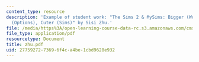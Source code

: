 ```yaml
---
content_type: resource
description: 'Example of student work: "The Sims 2 & MySims: Bigger (Worlds), Better
  (Options), Cuter (Sims)" by Sisi Zhu.'
file: /media/https%3A/open-learning-course-data-rc.s3.amazonaws.com/cms-600-videogame-theory-and-analysis-fall-2007/2775927273696f4ca4be1cbd9628e932_zhu.pdf
file_type: application/pdf
resourcetype: Document
title: zhu.pdf
uid: 27759272-7369-6f4c-a4be-1cbd9628e932
---
```

